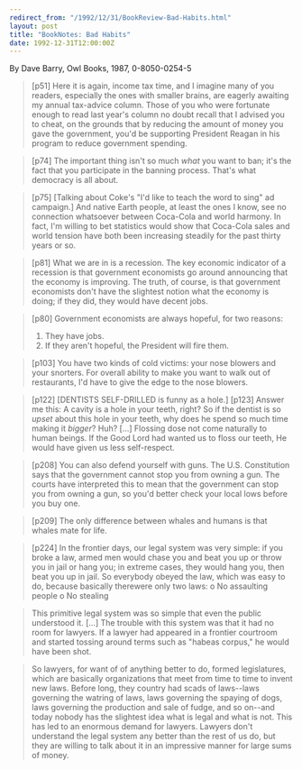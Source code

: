```yaml
---
redirect_from: "/1992/12/31/BookReview-Bad-Habits.html"
layout: post
title: "BookNotes: Bad Habits"
date: 1992-12-31T12:00:00Z
---
```

By Dave Barry, Owl Books, 1987, 0-8050-0254-5

> 
> [p51] Here it is again, income tax time, and I imagine many of you
> readers, especially the ones with smaller brains, are eagerly
> awaiting my annual tax-advice column.  Those of you who were
> fortunate enough to read last year's column no doubt recall that I
> advised you to cheat, on the grounds that by reducing the amount of
> money you gave the government, you'd be supporting President Reagan in
> his program to reduce government spending.



> [p74] The important thing isn't so much _what_ you want to ban; it's
> the fact that you participate in the banning process.  That's what
> democracy is all about.



> [p75] [Talking about Coke's "I'd like to teach the word to sing" ad
> campaign.]  And native Earth people, at least the ones I know, see no
> connection whatsoever between Coca-Cola and world harmony.  In fact,
> I'm willing to bet statistics would show that Coca-Cola sales and
> world tension have both been increasing steadily for the past thirty
> years or so.



> [p81] What we are in is a recession.  The key economic indicator of
> a recession is that government economists go around announcing that
> the economy is improving.  The truth, of course, is that government
> economists don't have the slightest notion what the economy is doing;
> if they did, they would have decent jobs.



> [p80] Government economists are always hopeful, for two reasons:
> 1. They have jobs.
> 2. If they aren't hopeful, the President will fire them.



> [p103] You have two kinds of cold victims: your nose blowers and
> your snorters.  For overall ability to make you want to walk out of
> restaurants, I'd have to give the edge to the nose blowers.



> [p122] [DENTISTS SELF-DRILLED is funny as a hole.]  [p123] Answer
> me this: A cavity is a hole in your teeth, right?  So if the dentist
> is so _upset_ about this hole in your teeth, why does he spend so
> much time making it _bigger_?  Huh? [...] Flossing dose not come
> naturally to human beings.  If the Good Lord had wanted us to floss
> our teeth, He would have given us less self-respect.



> [p208] You can also defend yourself with guns.  The U.S.
> Constitution says that the government cannot stop you from owning a
> gun.  The courts have interpreted this to mean that the government
> can stop you from owning a gun, so you'd better check your local lows
> before you buy one.



> [p209] The only difference between whales and humans is that whales
> mate for life.



> [p224] In the frontier days, our legal system was very simple: if
> you broke a law, armed men would chase you and beat you up or throw
> you in jail or hang you; in extreme cases, they would hang you, then
> beat you up in jail.  So everybody obeyed the law, which was easy to
> do, because basically therewere only two laws:
> o No assaulting people
> o No stealing



> This primitive legal system was so simple that even the public
> understood it. [...] The trouble with this system was that it had no
> room for lawyers.  If a lawyer had appeared in a frontier courtroom
> and started tossing around terms such as "habeas corpus," he would
> have been shot.



> So lawyers, for want of of anything better to do, formed
> legislatures, which are basically organizations that meet from time
> to time to invent new laws.  Before long, they country had scads of
> laws--laws governing the watring of laws, laws governing the spaying
> of dogs, laws governing the production and sale of fudge, and so
> on--and today nobody has the slightest idea what is legal and what is
> not.  This has led to an enormous demand for lawyers.  Lawyers don't
> understand the legal system any better than the rest of us do, but
> they are willing to talk about it in an impressive manner for large
> sums of money.
> 



